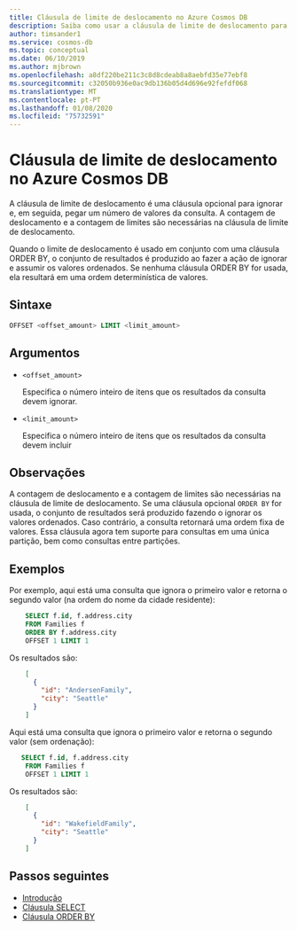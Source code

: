 ```yaml
---
title: Cláusula de limite de deslocamento no Azure Cosmos DB
description: Saiba como usar a cláusula de limite de deslocamento para ignorar e pegar alguns valores ao consultar em Azure Cosmos DB
author: timsander1
ms.service: cosmos-db
ms.topic: conceptual
ms.date: 06/10/2019
ms.author: mjbrown
ms.openlocfilehash: a8df220be211c3c8d8cdeab8a8aebfd35e77ebf8
ms.sourcegitcommit: c32050b936e0ac9db136b05d4d696e92fefdf068
ms.translationtype: MT
ms.contentlocale: pt-PT
ms.lasthandoff: 01/08/2020
ms.locfileid: "75732591"
---
```

# <a name="offset-limit-clause-in-azure-cosmos-db"></a>Cláusula de limite de deslocamento no Azure Cosmos DB

A cláusula de limite de deslocamento é uma cláusula opcional para ignorar e, em seguida, pegar um número de valores da consulta. A contagem de deslocamento e a contagem de limites são necessárias na cláusula de limite de deslocamento.

Quando o limite de deslocamento é usado em conjunto com uma cláusula ORDER BY, o conjunto de resultados é produzido ao fazer a ação de ignorar e assumir os valores ordenados. Se nenhuma cláusula ORDER BY for usada, ela resultará em uma ordem determinística de valores.

## <a name="syntax"></a>Sintaxe
  
```sql  
OFFSET <offset_amount> LIMIT <limit_amount>
```  
  
## <a name="arguments"></a>Argumentos

- `<offset_amount>`

   Especifica o número inteiro de itens que os resultados da consulta devem ignorar.

- `<limit_amount>`
  
   Especifica o número inteiro de itens que os resultados da consulta devem incluir

## <a name="remarks"></a>Observações
  
  A contagem de deslocamento e a contagem de limites são necessárias na cláusula de limite de deslocamento. Se uma cláusula opcional `ORDER BY` for usada, o conjunto de resultados será produzido fazendo o ignorar os valores ordenados. Caso contrário, a consulta retornará uma ordem fixa de valores. Essa cláusula agora tem suporte para consultas em uma única partição, bem como consultas entre partições.

## <a name="examples"></a>Exemplos

Por exemplo, aqui está uma consulta que ignora o primeiro valor e retorna o segundo valor (na ordem do nome da cidade residente):

```sql
    SELECT f.id, f.address.city
    FROM Families f
    ORDER BY f.address.city
    OFFSET 1 LIMIT 1
```

Os resultados são:

```json
    [
      {
        "id": "AndersenFamily",
        "city": "Seattle"
      }
    ]
```

Aqui está uma consulta que ignora o primeiro valor e retorna o segundo valor (sem ordenação):

```sql
   SELECT f.id, f.address.city
    FROM Families f
    OFFSET 1 LIMIT 1
```

Os resultados são:

```json
    [
      {
        "id": "WakefieldFamily",
        "city": "Seattle"
      }
    ]
```

## <a name="next-steps"></a>Passos seguintes

- [Introdução](sql-query-getting-started.md)
- [Cláusula SELECT](sql-query-select.md)
- [Cláusula ORDER BY](sql-query-order-by.md)
